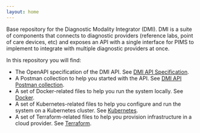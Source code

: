 ```yaml
---
layout: home
---
```


Base repository for the Diagnostic Modality Integrator (DMI). DMI is a suite of components that connects to diagnostic providers (reference labs, point of care devices, etc) and exposes an API with a single interface for PIMS to implement to integrate with multiple diagnostic providers at once.

In this repository you will find:
- The OpenAPI specification of the DMI API. See [DMI API Specification](../spec/README.md).
- A Postman collection to help you started with the API. See [DMI API Postman collection](../postman/README.md).
- A set of Docker-related files to help you run the system locally. See [Docker](../docker/README.md).
- A set of Kubernetes-related files to help you configure and run the system on a Kubernetes cluster. See [Kubernetes](../kubernetes/README.md).
- A set of Terraform-related files to help you provision infrastructure in a cloud provider. See [Terraform](../terraform/README.md).
